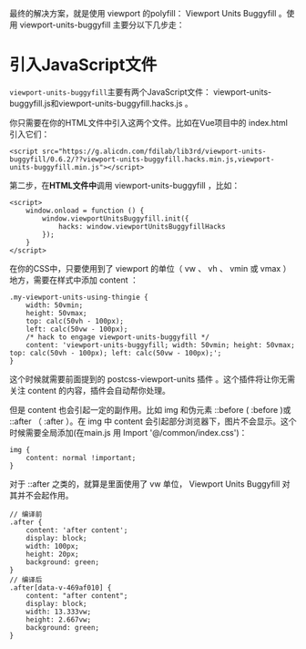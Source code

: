 最终的解决方案，就是使用 viewport 的polyfill： Viewport Units Buggyfill 。使用 viewport-units-buggyfill 主要分以下几步走：

# 引入JavaScript文件

`viewport-units-buggyfill`主要有两个JavaScript文件： viewport-units-buggyfill.js和viewport-units-buggyfill.hacks.js 。

你只需要在你的HTML文件中引入这两个文件。比如在Vue项目中的 index.html 引入它们：
```
<script src="https://g.alicdn.com/fdilab/lib3rd/viewport-units-buggyfill/0.6.2/??viewport-units-buggyfill.hacks.min.js,viewport-units-buggyfill.min.js"></script>
```

第二步，在**HTML文件中**调用 viewport-units-buggyfill ，比如：
```
<script>
    window.onload = function () {
        window.viewportUnitsBuggyfill.init({
            hacks: window.viewportUnitsBuggyfillHacks
        });
    }
</script>
```

在你的CSS中，只要使用到了 viewport 的单位（ vw 、 vh 、 vmin 或 vmax ）地方，需要在样式中添加 content ：
```
.my-viewport-units-using-thingie {
    width: 50vmin;
    height: 50vmax;
    top: calc(50vh - 100px);
    left: calc(50vw - 100px);
    /* hack to engage viewport-units-buggyfill */
    content: 'viewport-units-buggyfill; width: 50vmin; height: 50vmax; top: calc(50vh - 100px); left: calc(50vw - 100px);';
}
```

这个时候就需要前面提到的 postcss-viewport-units 插件 。这个插件将让你无需关注 content 的内容，插件会自动帮你处理。

但是 content 也会引起一定的副作用。比如 img 和伪元素 ::before ( :before )或 ::after （ :after ）。在 img 中 content 会引起部分浏览器下，图片不会显示。这个时候需要全局添加(在main.js 用 Import '@/common/index.css')：
```
img {
    content: normal !important;
}
```

对于 ::after 之类的，就算是里面使用了 vw 单位， Viewport Units Buggyfill 对其并不会起作用。

```
// 编译前
.after {
    content: 'after content';
    display: block;
    width: 100px;
    height: 20px;
    background: green;
}
// 编译后
.after[data-v-469af010] {
    content: "after content";
    display: block;
    width: 13.333vw;
    height: 2.667vw;
    background: green;
}
```